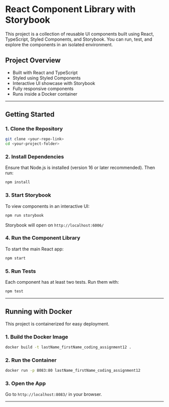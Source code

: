 # React Component Library with Storybook

This project is a collection of reusable UI components built using React, TypeScript, Styled Components, and Storybook. You can run, test, and explore the components in an isolated environment.

## Project Overview
- Built with React and TypeScript
- Styled using Styled Components
- Interactive UI showcase with Storybook
- Fully responsive components
- Runs inside a Docker container

---

## Getting Started

### 1. Clone the Repository
```sh
git clone <your-repo-link>
cd <your-project-folder>
```

### 2. Install Dependencies
Ensure that Node.js is installed (version 16 or later recommended). Then run:
```sh
npm install
```

### 3. Start Storybook
To view components in an interactive UI:
```sh
npm run storybook
```
Storybook will open on `http://localhost:6006/`

### 4. Run the Component Library
To start the main React app:
```sh
npm start
```

### 5. Run Tests
Each component has at least two tests. Run them with:
```sh
npm test
```

---

## Running with Docker
This project is containerized for easy deployment.

### 1. Build the Docker Image
```sh
docker build -t lastName_firstName_coding_assignment12 .
```

### 2. Run the Container
```sh
docker run -p 8083:80 lastName_firstName_coding_assignment12
```

### 3. Open the App
Go to `http://localhost:8083/` in your browser.

---

